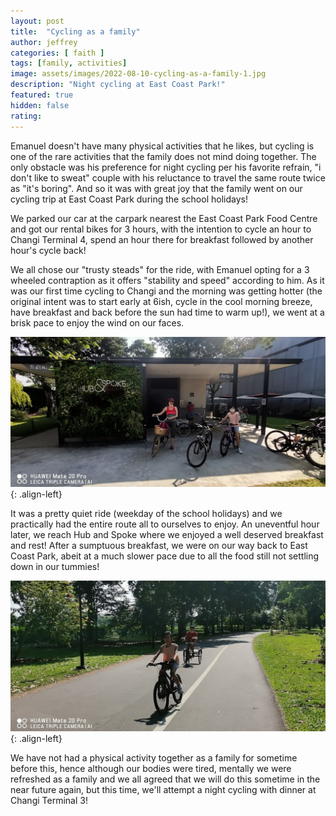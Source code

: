```yaml
---
layout: post
title:  "Cycling as a family"
author: jeffrey
categories: [ faith ]
tags: [family, activities]
image: assets/images/2022-08-10-cycling-as-a-family-1.jpg
description: "Night cycling at East Coast Park!"
featured: true
hidden: false
rating:
---
```


Emanuel doesn't have many physical activities that he likes, but cycling is one of the rare activities that the family does not mind doing together. The only obstacle was his preference for night cycling per his favorite refrain, "i don't like to sweat" couple with his reluctance to travel the same route twice as "it's boring". And so it was with great joy that the family went on our cycling trip at East Coast Park during the school holidays!

We parked our car at the carpark nearest the East Coast Park Food Centre and got our rental bikes for 3 hours, with the intention to cycle an hour to Changi Terminal 4, spend an hour there for breakfast followed by another hour's cycle back!

We all chose our "trusty steads" for the ride, with Emanuel opting for a 3 wheeled contraption as it offers "stability and speed" according to him. As it was our first time cycling to Changi and the morning was getting hotter (the original intent was to start early at 6ish, cycle in the cool morning breeze, have breakfast and back before the sun had time to warm up!), we went at a brisk pace to enjoy the wind on our faces.

![2022-08-10-cycling-as-a-family-2.jpg](/assets/images/2022-08-10-cycling-as-a-family-2.jpg){: .align-left}

It was a pretty quiet ride (weekday of the school holidays) and we practically had the entire route all to ourselves to enjoy. An uneventful hour later, we reach Hub and Spoke where we enjoyed a well deserved breakfast and rest! After a sumptuous breakfast, we were on our way back to East Coast Park, abeit at a much slower pace due to all the food still not settling down in our tummies!

![2022-08-10-cycling-as-a-family-3.jpg](/assets/images/2022-08-10-cycling-as-a-family-3.jpg){: .align-left}

We have not had a physical activity together as a family for sometime before this, hence although our bodies were tired, mentally we were refreshed as a family and we all agreed that we will do this sometime in the near future again, but this time, we'll attempt a night cycling with dinner at Changi Terminal 3! 
